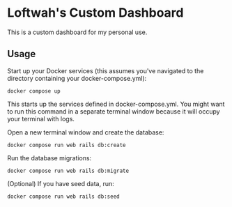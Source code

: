 # Loftwah's Custom Dashboard

This is a custom dashboard for my personal use.

## Usage

Start up your Docker services (this assumes you've navigated to the directory containing your docker-compose.yml):

`docker compose up`

This starts up the services defined in docker-compose.yml. You might want to run this command in a separate terminal window because it will occupy your terminal with logs.

Open a new terminal window and create the database:

`docker compose run web rails db:create`

Run the database migrations:

`docker compose run web rails db:migrate`

(Optional) If you have seed data, run:

`docker compose run web rails db:seed`
